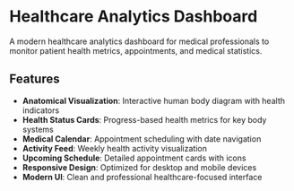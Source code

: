 # Healthcare Analytics Dashboard


A modern healthcare analytics dashboard for medical professionals to monitor patient health metrics, appointments, and medical statistics.


## Features

- **Anatomical Visualization**: Interactive human body diagram with health indicators
- **Health Status Cards**: Progress-based health metrics for key body systems
- **Medical Calendar**: Appointment scheduling with date navigation
- **Activity Feed**: Weekly health activity visualization
- **Upcoming Schedule**: Detailed appointment cards with icons
- **Responsive Design**: Optimized for desktop and mobile devices
- **Modern UI**: Clean and professional healthcare-focused interface
